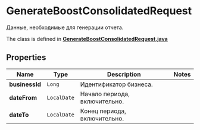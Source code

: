 

# GenerateBoostConsolidatedRequest

Данные, необходимые для генерации отчета. 

The class is defined in **[GenerateBoostConsolidatedRequest.java](../../src/main/java/org/openapitools/model/GenerateBoostConsolidatedRequest.java)**

## Properties

Name | Type | Description | Notes
------------ | ------------- | ------------- | -------------
**businessId** | `Long` | Идентификатор бизнеса. | 
**dateFrom** | `LocalDate` | Начало периода, включительно. | 
**dateTo** | `LocalDate` | Конец периода, включительно. | 





